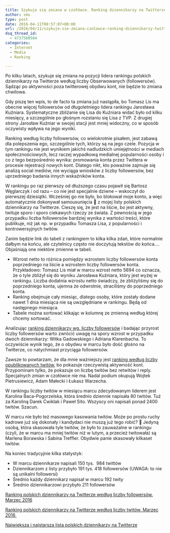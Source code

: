 ```yaml
---
title: Szykuje się zmiana w czołówce. Ranking dziennikarzy na Twitterze. Marzec 2016
author: sms
type: post
date: 2016-04-11T08:57:07+00:00
url: /2016/04/11/szykuje-sie-zmiana-czolowce-ranking-dziennikarzy-twitterze-marzec-2016/
dsq_thread_id:
  - 4737560504
categories:
  - Internet
  - Media
  - Ranking

---
```

Po kilku latach, szykuje się zmiana na pozycji lidera rankingu polskich dziennikarzy na Twitterze według liczby Obserwowanych (followersów). Sądząc po aktywności poza twitterowej obydwu kont, nie będzie to zmiana chwilowa.

<!--more-->

Gdy piszę ten wpis, to de facto ta zmiana już nastąpiła, bo Tomasz Lis ma obecnie więcej followersów od długoletniego lidera rankingu Jarosława Kuźniara. Systematyczne zbliżanie się Lisa do Kuźniara widać było od kilku miesięcy, a szczególnie po głośnym rozstaniu się Lisa z TVP. Z drugiej strony Jarosław Kuźniar w swojej stacji jest mniej widoczny, co w sposób oczywisty wpływa na jego wyniki.

Ranking według liczby followersów, co wielokrotnie pisałem, jest zabawą dla polepszenia ego, szczególnie tych, którzy są na jego czele. Pozycja w tym rankingu nie jest wynikiem jakichś nadludzkich umiejętności w mediach społecznościowych, lecz raczej wypadkową medialnej popularności osoby i co z tego bezpośrednio wynika: promowania konta przez Twittera w procesie rejestracji nowych kont. Dlatego nikt, kto poważnie zajmuje się analizą social mediów, nie wyciąga wniosków z liczby followersów, bez uprzedniego badania innych wskaźników konta.

W rankingu po raz pierwszy od dłuższego czasu pojawił się Bartosz Węglarczyk i od razu &#8211; co nie jest specjalnie dziwne &#8211; wskoczył do pierwszej dziesiątki. Wcześniej go nie było, bo blokował moje konto, a więc automatycznie dokonywał samousunięcia 🙂 z mojej listy polskich dziennikarzy na Twitterze. Cieszę się, że jest na liście, bo jest aktywny, twituje sporo i sporo ciekawych rzeczy ze świata. Z pewnością w jego przypadku liczba followersów bardziej wynika z wartości treści, które publikuje, niż jak np. w przypadku Tomasza Lisa, z popularności i kontrowersyjnych twitów.

Zanim będzie link do tabeli z rankingiem to kilka kilka zdań, które normalnie dałbym na końcu, ale czytelnicy często nie doczytują tekstów do końca…. Objaśniają one niektóre zmienne w tabeli.

  * Wzrost netto to różnica pomiędzy wzrostem liczby followersów konta poprzedniego na liście a wzrostem liczby followersów konta. Przykładowo: Tomasz Lis miał w marcu wzrost netto 5694 co oznacza, że o tyle zbliżył się do wyniku Jarosława Kuźniara, który jest wyżej w rankingu. Liczba dodatnia wzrostu netto świadczy, że zbliżyliśmy się do poprzedniego konta, ujemna że odwrotnie, straciliśmy do poprzedniego konta.
  * Ranking obejmuje cały miesiąc, dlatego osoby, które zostały dodane nawet 1 dnia miesiąca nie są uwzględniane w rankingu. Będą od następnego miesiąca.
  * Tabele można sortować klikając w kolumnę ze zmienną według której chcemy sortować.

Analizując <a href="http://dziennikarz.pl/ranking-dziennikarzy/ranking-dziennikarzy-na-twitterze-wedlug-liczby-followersow-marzec-2016.html" target="_blank">ranking dziennikarzy wg. liczby followersów</a> i badając przyrost liczby followersów warto zwrócić uwagę na spory wzrost w przypadku dwóch dziennikarzy: Witka Gadowskiego i Adriana Klarenbacha. To oczywiście wynik tego, że o obydwu w marcu było dość głośno na Twitterze, co natychmiast przyciąga followersów.

Zawsze to powtarzam, że dla mnie ważniejszy jest <a href="http://dziennikarz.pl/ranking-dziennikarzy/ranking-dziennikarzy-na-twitterze-wedlug-liczby-twittow-marzec-2016.html" target="_blank">ranking według liczby opublikowanych twitów</a>, bo pokazuje rzeczywistą aktywność kont. Przypominam tylko, że pokazuje on liczbę twitów bez retwitów i reply. Specjalnych zmian w czołówce nie ma. Nadal podium okupują Wojtek Pietrusiewicz, Adam Małecki i Łukasz Warzecha.

W rankingu liczby twitów w miesiącu marcu zdecydowanym liderem jest Karolina Baca-Pogorzelska, która średnio dziennie napisała 80 twitów. Tuż za Karoliną Darek Ćwiklak i Paweł Sito. Wszyscy oni napisali ponad 2400 twitów. Szacun.

W marcu nie było też masowego kasowania twitów. Może po prostu ruchy kadrowe już się dokonały i kandydaci nie muszą już tego robić? 🙂 Jedyną osobą, która skasowała tyle twitów, że było to zauważalne w rankingu (czyli, że w marcu ma mniej twitów niż w lutym, a przecież twitowała) są Marlena Borawska i Sabina Treffler. Obydwie panie skasowały kilkaset twitów.

Na koniec tradycyjnie kilka statystyk:

  * W marcu dziennikarze napisali 150 tys.  984 twittów
  * Dziennikarzom z listy przybyło 191 tys. 418 followersów (UWAGA: to nie są unikalni followersi)
  * Średnio każdy dziennikarz napisał w marcu 192 twity
  * Średnio dziennikarzowi przybyło 211 followersów

<a href="http://dziennikarz.pl/ranking-dziennikarzy/ranking-dziennikarzy-na-twitterze-wedlug-liczby-followersow-marzec-2016.html" target="_blank">Ranking polskich dziennikarzy na Twitterze według liczby followersów. Marzec 2016</a>

<a href="http://dziennikarz.pl/ranking-dziennikarzy/ranking-dziennikarzy-na-twitterze-wedlug-liczby-twittow-marzec-2016.html" target="_blank">Ranking polskich dziennikarzy na Twitterze według liczby twitów. Marzec 2016 </a>

<a href="http://twitter.com/dziennikarz/dziennikarze" target="_blank">Największa i najstarsza lista polskich dziennikarzy na Twitterze</a>